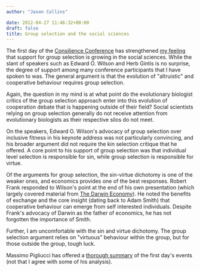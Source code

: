 ```yaml
---
author: "Jason Collins"

date: 2012-04-27 11:46:32+00:00
draft: false
title: Group selection and the social sciences
---
```


The first day of the [Consilience Conference](http://consilienceconference.com/) has strengthened [my feeling](https://www.jasoncollins.blog/the-return-of-group-selection/) that support for group selection is growing in the social sciences. While the slant of speakers such as Edward O. Wilson and Herb Gintis is no surprise, the degree of support among many conference participants that I have spoken to was. The general argument is that the evolution of "altruistic" and cooperative behaviour requires group selection.

Again, the question in my mind is at what point do the evolutionary biologist critics of the group selection approach enter into this evolution of cooperation debate that is happening outside of their field? Social scientists relying on group selection generally do not receive attention from evolutionary biologists as their respective silos do not meet.

On the speakers, Edward O. Wilson's advocacy of group selection over inclusive fitness in his keynote address was not particularly convincing, and his broader argument did not require the kin selection critique that he offered. A core point to his support of group selection was that individual level selection is responsible for sin, while group selection is responsible for virtue.

Of the arguments for group selection, the sin-virtue dichotomy is one of the weaker ones, and economics provides one of the best responses. Robert Frank responded to Wilson's point at the end of his own presentation (which largely covered material from [The Darwin Economy](https://www.jasoncollins.blog/franks-the-darwin-economy/)). He noted the benefits of exchange and the core insight (dating back to Adam Smith) that cooperative behaviour can emerge from self interested individuals. Despite Frank's advocacy of Darwin as the father of economics, he has not forgotten the importance of Smith.

Further, I am uncomfortable with the sin and virtue dichotomy. The group selection argument relies on "virtuous" behaviour within the group, but for those outside the group, tough luck.

Massimo Pigliucci has offered a [thorough summary](http://rationallyspeaking.blogspot.com/2012/04/report-from-consilience-conference-part.html) of the first day's events (not that I agree with some of his analysis).
